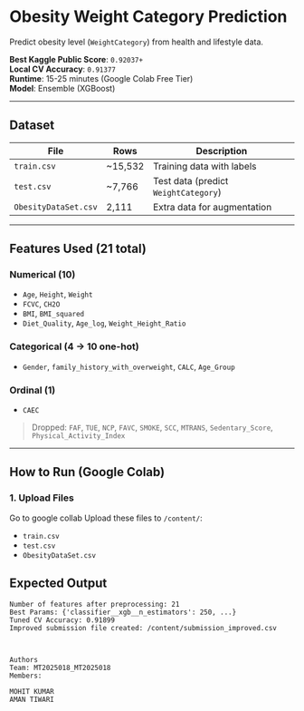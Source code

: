 # Obesity Weight Category Prediction

Predict obesity level (`WeightCategory`) from health and lifestyle data.

**Best Kaggle Public Score**: `0.92037+`  
**Local CV Accuracy**: `0.91377`  
**Runtime**: 15-25 minutes (Google Colab Free Tier)  
**Model**: Ensemble (XGBoost)

---

## Dataset

| File | Rows | Description |
|------|------|-----------|
| `train.csv` | ~15,532 | Training data with labels |
| `test.csv` | ~7,766 | Test data (predict `WeightCategory`) |
| `ObesityDataSet.csv` | 2,111 | Extra data for augmentation |

---

## Features Used (21 total)

### Numerical (10)
- `Age`, `Height`, `Weight`  
- `FCVC`, `CH2O`  
- `BMI`, `BMI_squared`  
- `Diet_Quality`, `Age_log`, `Weight_Height_Ratio`

### Categorical (4 → 10 one-hot)
- `Gender`, `family_history_with_overweight`, `CALC`, `Age_Group`

### Ordinal (1)
- `CAEC`

> Dropped: `FAF`, `TUE`, `NCP`, `FAVC`, `SMOKE`, `SCC`, `MTRANS`, `Sedentary_Score`, `Physical_Activity_Index`

---

## How to Run (Google Colab)

### 1. Upload Files
Go to google collab
Upload these files to `/content/`:
- `train.csv`
- `test.csv`
- `ObesityDataSet.csv`

## Expected Output

```text
Number of features after preprocessing: 21
Best Params: {'classifier__xgb__n_estimators': 250, ...}
Tuned CV Accuracy: 0.91899
Improved submission file created: /content/submission_improved.csv



Authors
Team: MT2025018_MT2025018
Members:

MOHIT KUMAR
AMAN TIWARI


